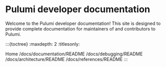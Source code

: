 # Pulumi developer documentation

Welcome to the Pulumi developer documentation! This site is designed to provide
complete documentation for maintainers of and contributors to Pulumi.

:::{toctree}
:maxdepth: 2
:titlesonly:

Home <self>
/docs/documentation/README
/docs/debugging/README
/docs/architecture/README
/docs/references/README
:::
